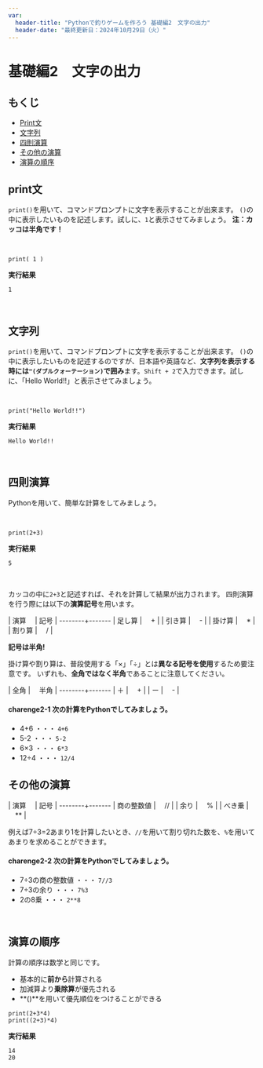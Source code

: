 ```yaml
---
var:
  header-title: "Pythonで釣りゲームを作ろう 基礎編2　文字の出力"
  header-date: "最終更新日：2024年10月29日（火）"
---
```


# 基礎編2　文字の出力 

## もくじ

-  [Print文](basic02.html#Print文) 
-  [文字列](basic02.html#文字列) 
-  [四則演算](basic02.html#四則演算) 
-  [その他の演算](basic02.html#その他の演算) 
-  [演算の順序](basic02.html#演算の順序) 

## print文
`print()`を用いて、コマンドプロンプトに文字を表示することが出来ます。
`()`の中に表示したいものを記述します。試しに、`1`と表示させてみましょう。
**注：カッコは半角です！**

</br>

```python{.numberLines}
print( 1 )
```

**<i class="fa-solid fa-terminal"></i> 実行結果**

```
1
```

</br>


## 文字列
`print()`を用いて、コマンドプロンプトに文字を表示することが出来ます。
`()`の中に表示したいものを記述するのですが、日本語や英語など、**文字列を表示する時には`"(ダブルクォーテーション)`で囲み**ます。`Shift + 2`で入力できます。試しに、「Hello World!!」と表示させてみましょう。

</br>

```python{.numberLines caption="HelloWorld.py"}
print("Hello World!!")
```

**<i class="fa-solid fa-terminal"></i> 実行結果**

```
Hello World!!
```

</br>

## 四則演算

Pythonを用いて、簡単な計算をしてみましょう。

</br>

```python{.numberLines caption="sum.py"}
print(2+3)
```

**<i class="fa-solid fa-terminal"></i> 実行結果**

```
5
```

</br>

カッコの中に`2+3`と記述すれば、それを計算して結果が出力されます。
四則演算を行う際には以下の**演算記号**を用います。

| 演算　 | 記号 |
--------+-------
| 足し算 | 　+   |
| 引き算 | 　-   |
| 掛け算 | 　*   |
| 割り算 | 　/   |

<div class="note type-tips">

**記号は半角!**

掛け算や割り算は、普段使用する「×」「÷」とは**異なる記号を使用**するため要注意です。
いずれも、**全角ではなく半角**であることに注意してください。

| 全角 | 　半角 |
--------+-------
| ＋ | 　+   |
| ー | 　-   |

</div>


#### **charenge2-1** 次の計算をPythonでしてみましょう。

- 4+6 ・・・ <span class="masked">`4+6`</span>
- 5-2 ・・・ <span class="masked">`5-2`</span>
- 6×3 ・・・ <span class="masked">`6*3`</span>
- 12÷4 ・・・ <span class="masked">`12/4`</span>

## その他の演算

| 演算　 | 記号 |
--------+-------
| 商の整数値 | 　//   |
| 余り | 　%   |
| べき乗 | 　**   |

例えば7÷3=2あまり1を計算したいとき、`//`を用いて割り切れた数を、`%`を用いてあまりを求めることができます。

#### **charenge2-2** 次の計算をPythonでしてみましょう。

- 7÷3の商の整数値 ・・・ <span class="masked">`7//3`</span>
- 7÷3の余り ・・・ <span class="masked">`7%3`</span>
- 2の8乗 ・・・ <span class="masked">`2**8`</span>

<br>

## 演算の順序

計算の順序は数学と同じです。

- 基本的に**前から**計算される
- 加減算より**乗除算**が優先される
- **()**を用いて優先順位をつけることができる

```python{.numberLines caption="sum.py"}
print(2+3*4)
print((2+3)*4)
```

**<i class="fa-solid fa-terminal"></i> 実行結果**

```
14
20
```